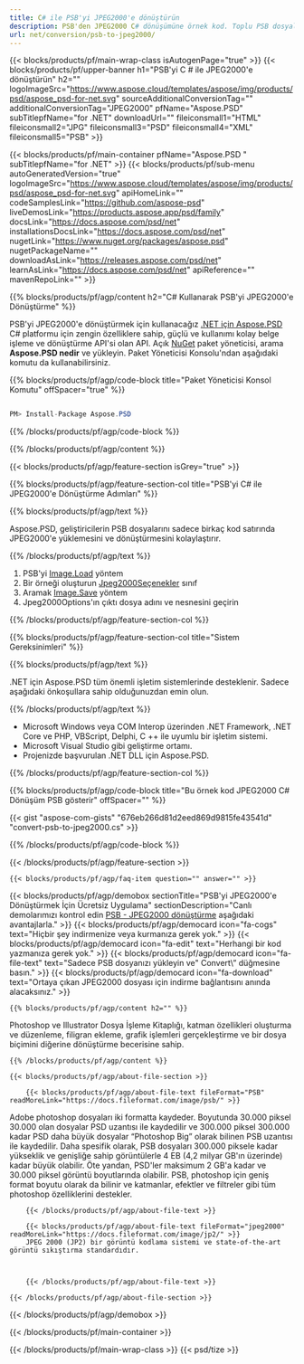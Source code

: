 ```yaml
---
title: C# ile PSB'yi JPEG2000'e dönüştürün
description: PSB'den JPEG2000 C# dönüşümüne örnek kod. Toplu PSB dosyaları için VB.NET, ASP.net veya herhangi bir .NET tabanlı uygulama içinde JPEG2000 dönüştürme için API örnek kodunu kullanın.
url: net/conversion/psb-to-jpeg2000/
---
```


{{< blocks/products/pf/main-wrap-class isAutogenPage="true" >}}
{{< blocks/products/pf/upper-banner h1="PSB'yi C # ile JPEG2000'e dönüştürün" h2="" logoImageSrc="https://www.aspose.cloud/templates/aspose/img/products/psd/aspose_psd-for-net.svg" sourceAdditionalConversionTag="" additionalConversionTag="JPEG2000" pfName="Aspose.PSD" subTitlepfName="for .NET" downloadUrl="" fileiconsmall1="HTML" fileiconsmall2="JPG" fileiconsmall3="PSD" fileiconsmall4="XML" fileiconsmall5="PSB" >}}

{{< blocks/products/pf/main-container pfName="Aspose.PSD " subTitlepfName="for .NET" >}}
{{< blocks/products/pf/sub-menu autoGeneratedVersion="true" logoImageSrc="https://www.aspose.cloud/templates/aspose/img/products/psd/aspose_psd-for-net.svg" apiHomeLink="" codeSamplesLink="https://github.com/aspose-psd" liveDemosLink="https://products.aspose.app/psd/family" docsLink="https://docs.aspose.com/psd/net" installationsDocsLink="https://docs.aspose.com/psd/net" nugetLink="https://www.nuget.org/packages/aspose.psd" nugetPackageName="" downloadAsLink="https://releases.aspose.com/psd/net" learnAsLink="https://docs.aspose.com/psd/net" apiReference="" mavenRepoLink="" >}}

{{% blocks/products/pf/agp/content h2="C# Kullanarak PSB'yi JPEG2000'e Dönüştürme" %}}

PSB'yi JPEG2000'e dönüştürmek için kullanacağız <a href="/psd/{{< lang-code >}}net">.NET için Aspose.PSD</a> C# platformu için zengin özelliklere sahip, güçlü ve kullanımı kolay belge işleme ve dönüştürme API'si olan API. Açık <a href="https://www.nuget.org/packages/aspose.psd">NuGet</a> paket yöneticisi, arama <b>Aspose.PSD nedir</b> ve yükleyin. Paket Yöneticisi Konsolu'ndan aşağıdaki komutu da kullanabilirsiniz.

{{% blocks/products/pf/agp/code-block title="Paket Yöneticisi Konsol Komutu" offSpacer="true" %}}

```cs

PM> Install-Package Aspose.PSD

```

{{% /blocks/products/pf/agp/code-block %}}

{{% /blocks/products/pf/agp/content %}}

{{< blocks/products/pf/agp/feature-section isGrey="true" >}}

{{% blocks/products/pf/agp/feature-section-col title="PSB'yi C# ile JPEG2000'e Dönüştürme Adımları" %}}

{{% blocks/products/pf/agp/text %}}

 Aspose.PSD, geliştiricilerin PSB dosyalarını sadece birkaç kod satırında JPEG2000'e yüklemesini ve dönüştürmesini kolaylaştırır.

{{% /blocks/products/pf/agp/text %}}

1. PSB'yi [Image.Load](https://apireference.aspose.com/psd/net/aspose.psd/image/methods/load/index) yöntem
1. Bir örneği oluşturun [Jpeg2000Seçenekler](https://apireference.aspose.com/psd/net/aspose.psd.imageoptions/Jpeg2000Options) sınıf
1. Aramak [Image.Save](https://apireference.aspose.com/psd/net/aspose.psd/image/methods/save/index) yöntem
1. Jpeg2000Options'ın çıktı dosya adını ve nesnesini geçirin

{{% /blocks/products/pf/agp/feature-section-col %}}

{{% blocks/products/pf/agp/feature-section-col title="Sistem Gereksinimleri" %}}

{{% blocks/products/pf/agp/text %}}

 .NET için Aspose.PSD tüm önemli işletim sistemlerinde desteklenir. Sadece aşağıdaki önkoşullara sahip olduğunuzdan emin olun.

{{% /blocks/products/pf/agp/text %}}

- Microsoft Windows veya COM Interop üzerinden .NET Framework, .NET Core ve PHP, VBScript, Delphi, C ++ ile uyumlu bir işletim sistemi.
- Microsoft Visual Studio gibi geliştirme ortamı.
- Projenizde başvurulan .NET DLL için Aspose.PSD.

{{% /blocks/products/pf/agp/feature-section-col %}}

{{% blocks/products/pf/agp/code-block title="Bu örnek kod JPEG2000 C# Dönüşüm PSB gösterir" offSpacer="" %}}

{{< gist "aspose-com-gists" "676eb266d81d2eed869d9815fe43541d" "convert-psb-to-jpeg2000.cs" >}}

{{% /blocks/products/pf/agp/code-block %}}

{{< /blocks/products/pf/agp/feature-section >}}

    {{< blocks/products/pf/agp/faq-item question="" answer="" >}}
 

<!-- aboutfile Starts -->

{{< blocks/products/pf/agp/demobox sectionTitle="PSB'yi JPEG2000'e Dönüştürmek İçin Ücretsiz Uygulama" sectionDescription="Canlı demolarımızı kontrol edin [PSB - JPEG2000 dönüştürme](https://products.aspose.app/psd/conversion/psb-to-jpeg2000) aşağıdaki avantajlarla." >}}
        {{< blocks/products/pf/agp/democard icon="fa-cogs" text="Hiçbir şey indirmenize veya kurmanıza gerek yok." >}}
        {{< blocks/products/pf/agp/democard icon="fa-edit" text="Herhangi bir kod yazmanıza gerek yok." >}}
        {{< blocks/products/pf/agp/democard icon="fa-file-text" text="Sadece PSB dosyanızı yükleyin ve\" Convert\” düğmesine basın." >}}
        {{< blocks/products/pf/agp/democard icon="fa-download" text="Ortaya çıkan JPEG2000 dosyası için indirme bağlantısını anında alacaksınız." >}}

    {{% blocks/products/pf/agp/content h2="" %}}

Photoshop ve Illustrator Dosya İşleme Kitaplığı, katman özellikleri oluşturma ve düzenleme, filigran ekleme, grafik işlemleri gerçekleştirme ve bir dosya biçimini diğerine dönüştürme becerisine sahip.



    {{% /blocks/products/pf/agp/content %}}

    {{< blocks/products/pf/agp/about-file-section >}}

        {{< blocks/products/pf/agp/about-file-text fileFormat="PSB" readMoreLink="https://docs.fileformat.com/image/psb/" >}}
Adobe photoshop dosyaları iki formatta kaydeder. Boyutunda 30.000 piksel 30.000 olan dosyalar PSD uzantısı ile kaydedilir ve 300.000 piksel 300.000 kadar PSD daha büyük dosyalar “Photoshop Big” olarak bilinen PSB uzantısı ile kaydedilir. Daha spesifik olarak, PSB dosyaları 300.000 piksele kadar yükseklik ve genişliğe sahip görüntülerle 4 EB (4,2 milyar GB'ın üzerinde) kadar büyük olabilir. Öte yandan, PSD'ler maksimum 2 GB'a kadar ve 30.000 piksel görüntü boyutlarında olabilir. PSB, photoshop için geniş format boyutu olarak da bilinir ve katmanlar, efektler ve filtreler gibi tüm photoshop özelliklerini destekler.

        {{< /blocks/products/pf/agp/about-file-text >}}

        {{< blocks/products/pf/agp/about-file-text fileFormat="jpeg2000" readMoreLink="https://docs.fileformat.com/image/jp2/" >}}
        JPEG 2000 (JP2) bir görüntü kodlama sistemi ve state-of-the-art görüntü sıkıştırma standardıdır.



        {{< /blocks/products/pf/agp/about-file-text >}}

    {{< /blocks/products/pf/agp/about-file-section >}}

{{< /blocks/products/pf/agp/demobox >}}

<!-- aboutfile Ends -->



{{< /blocks/products/pf/main-container >}}
    
{{< /blocks/products/pf/main-wrap-class >}}
{{< psd/tize >}}
